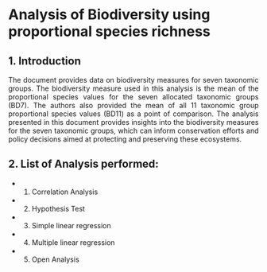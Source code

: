 # Analysis of Biodiversity using proportional species richness

## 1. Introduction
<p align="justify">
The document provides data on biodiversity measures for seven taxonomic groups. The 
biodiversity measure used in this analysis is the mean of the proportional species values for 
the seven allocated taxonomic groups (BD7). The authors also provided the mean of all 11 
taxonomic group proportional species values (BD11) as a point of comparison.
The analysis presented in this document provides insights into the biodiversity measures for 
the seven taxonomic groups, which can inform conservation efforts and policy decisions 
aimed at protecting and preserving these ecosystems.
</p>

## 2. List of Analysis performed:
- 1. Correlation Analysis
- 2. Hypothesis Test
- 3. Simple linear regression
- 4. Multiple linear regression
- 5. Open Analysis

